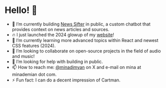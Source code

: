 # Hello! 👋

<!--
**minademian/minademian** is a ✨ _special_ ✨ repository because its `README.md` (this file) appears on your GitHub profile.

Here are some ideas to get you started:

- 🔭 I’m currently working on ...
- 🌱 I’m currently learning ...
- 👯 I’m looking to collaborate on ...
- 🤔 I’m looking for help with ...
- 💬 Ask me about ...
- 📫 How to reach me: ...
- ⚡ Fun fact: ...
-->

- 🔭 I’m currently building [News Sifter](https://github.com/minademian/newssifter) in public, a custom chatbot that provides context on news articles and sources.
- 🔥 I just launched the 2024 glowup of my [website](minademian.com)!
- 🌱 I’m currently learning more advanced topics within React and newest CSS features (2024).
- 👯 I’m looking to collaborate on open-source projects in the field of audio and music!
- 🤔 I’m looking for help with building in public.
- 📫 How to reach me: [@minadimyan](twitter.com/minadimyan) on X and e-mail on mina at minademian dot com.
- ⚡ Fun fact: I can do a decent impression of Cartman.
